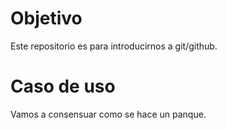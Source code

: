 # Objetivo

Este repositorio es para 
introducirnos a 
git/github.

# Caso de uso 

Vamos a consensuar como se 
hace un panque.


